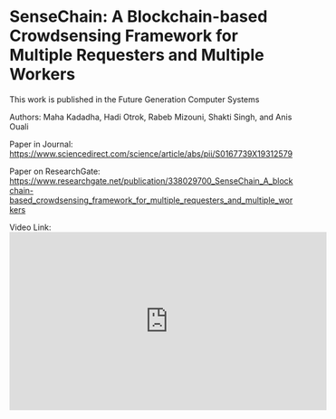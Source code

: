 # SenseChain: A Blockchain-based Crowdsensing Framework for Multiple Requesters and Multiple Workers

This work is published in the Future Generation Computer Systems

Authors: Maha Kadadha, Hadi Otrok, Rabeb Mizouni, Shakti Singh, and Anis Ouali

Paper in Journal: https://www.sciencedirect.com/science/article/abs/pii/S0167739X19312579

Paper on ResearchGate: https://www.researchgate.net/publication/338029700_SenseChain_A_blockchain-based_crowdsensing_framework_for_multiple_requesters_and_multiple_workers

Video Link: <iframe width="560" height="315" src="https://www.youtube.com/embed/dtVfuHliFgU" frameborder="0" allow="accelerometer; autoplay; clipboard-write; encrypted-media; gyroscope; picture-in-picture" allowfullscreen></iframe>
